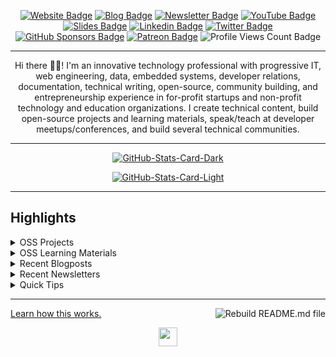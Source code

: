 <div align="center">
<p><a href="https://bolajiayodeji.com"><img src="https://img.shields.io/badge/-Website-3B7EBF?style=for-the-badge&amp;logo=amp&amp;logoColor=white" alt="Website Badge"></a> <a href="https://blog.bolajiayodeji.com"><img src="https://img.shields.io/badge/-Blog-3B7EBF?style=for-the-badge&amp;logo=Hashnode&amp;logoColor=white" alt="Blog Badge"></a> <a href="https://bawd.bolajiayodeji.com"><img src="https://img.shields.io/badge/-Newsletter-3B7EBF?style=for-the-badge&amp;logo=Substack&amp;logoColor=white" alt="Newsletter Badge"></a> <a href="https://youtube.com/c/bolajiayodeji"><img src="https://img.shields.io/badge/-Youtube-3B7EBF?style=for-the-badge&amp;logo=Youtube&amp;logoColor=white" alt="YouTube Badge"></a> <a href="https://slides.com/bolajiayodeji"><img src="https://img.shields.io/badge/-Slides-3B7EBF?style=for-the-badge&amp;logo=slides&amp;logoColor=white" alt="Slides Badge"></a> <a href="https://linkedin.com/in/iambolajiayo"><img src="https://img.shields.io/badge/-LinkedIn-3B7EBF?style=for-the-badge&amp;logo=Linkedin&amp;logoColor=white" alt="Linkedin Badge"></a> <a href="https://twitter.com/iambolajiayo"><img src="https://img.shields.io/badge/-@iambolajiayo-3B7EBF?style=for-the-badge&amp;logo=x&amp;logoColor=white" alt="Twitter Badge"></a> <a href="https://github.com/sponsors/BolajiAyodeji"><img src="https://img.shields.io/badge/-github%20sponsors-3B7EBF?style=for-the-badge&amp;logo=github&amp;logoColor=white" alt="GitHub Sponsors Badge"></a> <a href="https://patreon.com/bolajiayodeji"><img src="https://img.shields.io/badge/-Patreon-3B7EBF?style=for-the-badge&amp;logo=Patreon&amp;logoColor=white" alt="Patreon Badge"></a> <img src="https://komarev.com/ghpvc/?username=BolajiAyodeji&amp;style=for-the-badge" alt="Profile Views Count Badge"></p>
<hr>
<p>Hi there 👋🏾! I'm an innovative technology professional with progressive IT, web engineering, data, embedded systems, developer relations, documentation, technical writing, open-source, community building, and entrepreneurship experience in for-profit startups and non-profit technology and education organizations. I create technical content, build open-source projects and learning materials, speak/teach at developer meetups/conferences, and build several technical communities.</p>
<hr>
<p><a href="https://github.com/BolajiAyodeji/BolajiAyodeji#gh-dark-mode-only"><img src="https://github-readme-stats.vercel.app/api?username=BolajiAyodeji&amp;show_icons=true&amp;hide_border=true&amp;include_all_commits=true&amp;card_width=600&amp;custom_title=GitHub%20Open%20Source%20Stats&amp;title_color=3B7EBF&amp;text_color=FFF&amp;icon_color=3B7EBF&amp;hide=contribs&amp;show=reviews,prs_merged,prs_merged_percentage&amp;theme=transparent#gh-dark-mode-only" alt="GitHub-Stats-Card-Dark"></a></p>
<p><a href="https://github.com/BolajiAyodeji/BolajiAyodeji#gh-light-mode-only"><img src="https://github-readme-stats.vercel.app/api?username=BolajiAyodeji&amp;show_icons=true&amp;hide_border=true&amp;include_all_commits=true&amp;card_width=600&amp;custom_title=GitHub%20Open%20Source%20Stats&amp;title_color=3B7EBF&amp;text_color=474A4E&amp;icon_color=3B7EBF&amp;hide=contribs&amp;show=reviews,prs_merged,prs_merged_percentage&amp;theme=transparent#gh-light-mode-only" alt="GitHub-Stats-Card-Light"></a></p>
  </div>
<hr>
<h2>Highlights</h2>
  <details>
  <summary>OSS Projects</summary>
  <br />
  Here are some of my other projects you might want to check out that are not pinned:
  <br />
<br />
  <ul><li><a href=https://github.com/BolajiAyodeji/BolajiAyodeji target="_blank" rel="noopener noreferrer">BolajiAyodeji/BolajiAyodeji</a> (<b>15</b> ✨ and <b>22</b> 🍴): My automated GitHub README Profile built using Nodejs, TypeScript, and GitHub Actions.</li><li><a href=https://github.com/BolajiAyodeji/fed-unis-perf-eval target="_blank" rel="noopener noreferrer">BolajiAyodeji/fed-unis-perf-eval</a> (<b>3</b> ✨ and <b>1</b> 🍴): Research: Accessibility And Performance Evaluation Of Federal University Websites In Nigeria.</li><li><a href=https://github.com/BolajiAyodeji/movie_reviews_sentiment_analysis target="_blank" rel="noopener noreferrer">BolajiAyodeji/movie_reviews_sentiment_analysis</a> (<b>4</b> ✨ and <b>1</b> 🍴): A ML model that will predict whether a movie review is positive or negative.</li><li><a href=https://github.com/BolajiAyodeji/dotfiles target="_blank" rel="noopener noreferrer">BolajiAyodeji/dotfiles</a> (<b>10</b> ✨ and <b>3</b> 🍴): My dotfiles, aliases, configurations, and general workspace setup.</li>
<li>More coming soon :).</li>
</ul>
  </details>
  <details>
  <summary>OSS Learning Materials</summary>
  <br />
  Here are some of my unique-styled workshop materials you can use to learn key concepts at your own pace:
  <br />
<br />
  <ul><li><a href=https://github.com/BolajiAyodeji/deploy-ml-web-workshop target="_blank" rel="noopener noreferrer">BolajiAyodeji/deploy-ml-web-workshop</a> (<b>11</b> ✨ and <b>1</b> 🍴): In this workshop, you will learn how to build a machine learning model using Python/Scikit-Learn, turn the model into an API using Python/Flask, test the API, build web applications using HTML/CSS/JavaScript/Nextjs, and deploy it to the web for global usage by end-users.</li><li><a href=https://github.com/BolajiAyodeji/cl-composable-commerce-workshop target="_blank" rel="noopener noreferrer">BolajiAyodeji/cl-composable-commerce-workshop</a> (<b>8</b> ✨ and <b>6</b> 🍴): In this workshop, you will learn how to build a completely static ecommerce solution with Commerce Layer, Demo Stores, and some other dev tools.</li>
<li>More coming soon :).</li>
</ul>
  </details>
  <details>
  <summary>Recent Blogposts</summary>
  <br />
  <ul>
    <li><a href=https://blog.bolajiayodeji.com/how-to-create-an-automated-profile-readme-using-nodejs-and-github-actions?utm_source=github-profile target="_blank" rel="noopener noreferrer">How to Create an Automated Profile README using Nodejs and GitHub Actions</a> (4/12/2023).</li><li><a href=https://blog.bolajiayodeji.com/my-developer-advocate-portfolio?utm_source=github-profile target="_blank" rel="noopener noreferrer">My Developer Advocate Portfolio</a> (28/8/2023).</li><li><a href=https://blog.bolajiayodeji.com/building-an-ecommerce-store-with-nextjs-and-commerce-layer-demo-store?utm_source=github-profile target="_blank" rel="noopener noreferrer">Building an Ecommerce Store with Nextjs and Commerce Layer Demo Store</a> (21/1/2023).</li><li><a href=https://blog.bolajiayodeji.com/introducing-github-community-health-files?utm_source=github-profile target="_blank" rel="noopener noreferrer">Introducing GitHub Community Health Files</a> (27/9/2022).</li><li><a href=https://blog.bolajiayodeji.com/contributing-to-open-source-pocket-guide?utm_source=github-profile target="_blank" rel="noopener noreferrer">Contributing to Open Source Pocket Guide</a> (11/9/2022).</li>
  </ul>
<p>Read more blog posts: <a href="https://blog.bolajiayodeji.com">https://blog.bolajiayodeji.com</a>.</p>
  </details>
  <details>
  <summary>Recent Newsletters</summary>
  <br />
  <ul>
    <li><a href=https://bawd.bolajiayodeji.com/p/bawd-119-2024-and-the-ux-of-uuids?utm_source=github-profile target="_blank" rel="noopener noreferrer">[BAWD #119] 2024 and The UX of UUIDs</a> (17/1/2024).</li><li><a href=https://bawd.bolajiayodeji.com/p/bawd-118-the-valley-of-code-and-oss?utm_source=github-profile target="_blank" rel="noopener noreferrer">[BAWD #118] The Valley of Code and OSS Alternatives</a> (17/12/2023).</li><li><a href=https://bawd.bolajiayodeji.com/p/bawd-117-html-first-and-react-native?utm_source=github-profile target="_blank" rel="noopener noreferrer">[BAWD #117] HTML First and React Native AI</a> (28/11/2023).</li><li><a href=https://bawd.bolajiayodeji.com/p/bawd-116-prompt-engineering-oss-supply?utm_source=github-profile target="_blank" rel="noopener noreferrer">[BAWD #116] Prompt Engineering, OSS Supply Chain, and Python Survey</a> (13/11/2023).</li><li><a href=https://bawd.bolajiayodeji.com/p/bawd-115-error-messages-and-finding?utm_source=github-profile target="_blank" rel="noopener noreferrer">[BAWD #115] Error Messages and Finding a Fulfilling Career</a> (22/10/2023).</li>
  </ul>
<p>Read more newsletter issues: <a href="https://bawd.bolajiayodeji.com">https://bawd.bolajiayodeji.com</a>.</p>
  </details>
  <details>
  <summary>Quick Tips</summary>
<ul>
<li>
<p>💬 How to reach me: DM <a href="https://twitter.com/iambolajiayo">@iambolajiayo</a> on X (Twitter).</p>
</li>
<li>
<p>📬 Where to find me: Subscribe to my <a href="https://bawd.bolajiayodeji.com/subscribe">newsletter</a> to hear from me bi-weekly or send a game request on <a href="https://chess.com/member/bolajiayodeji">chess.com</a>.</p>
</li>
<li>
<p>📖 Book recommendations: <a href="https://bit.ly/3EdCFUW">Knowing God by J. I. Packer</a> and <a href="https://bit.ly/45r1kBH">Atomic Habits by James Clear</a>.</p>
</li>
<li>
<p>💙 Fun fact: I'm in a blissful relationship <a href="https://biblegateway.com/passage/?search=1+Corinthians+15%3A1-11&amp;version=NKJV">with Jesus Christ</a>. Check <a href="https://bit.ly/3KYYHij">this</a> out :).</p>
</li>
</ul>
  </details>
<hr>
<p><a href="https://blog.bolajiayodeji.com/how-to-create-an-automated-profile-readme-using-nodejs-and-github-actions?utm_source=github-profile">Learn how this works.</a> <a href="https://github.com/BolajiAyodeji/BolajiAyodeji/actions/workflows/build.yml"><img src="https://github.com/BolajiAyodeji/BolajiAyodeji/actions/workflows/build.yml/badge.svg" align="right" alt="Rebuild README.md file"></a></p>
  <div align="center">
<p><a href="https://bolajiayodeji.com" target="_blank" rel="noopener noreferrer"><img src="https://bolajiayodeji.com/favicon.png" width="30" /></a></p>
  </div>